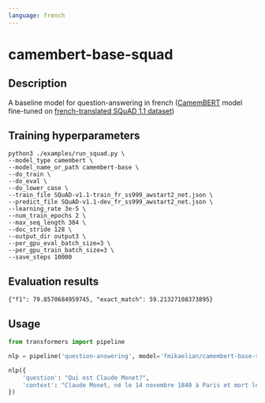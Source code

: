 ```yaml
---
language: french
---
```


# camembert-base-squad

## Description

A baseline model for question-answering in french ([CamemBERT](hhttps://camembert-model.fr/) model fine-tuned on [french-translated SQuAD 1.1 dataset](https://github.com/Alikabbadj/French-SQuAD))

## Training hyperparameters

```shell
python3 ./examples/run_squad.py \
--model_type camembert \
--model_name_or_path camembert-base \
--do_train \
--do_eval \
--do_lower_case \
--train_file SQuAD-v1.1-train_fr_ss999_awstart2_net.json \
--predict_file SQuAD-v1.1-dev_fr_ss999_awstart2_net.json \
--learning_rate 3e-5 \
--num_train_epochs 2 \
--max_seq_length 384 \
--doc_stride 128 \
--output_dir output3 \
--per_gpu_eval_batch_size=3 \
--per_gpu_train_batch_size=3 \
--save_steps 10000
``` 

## Evaluation results

```shell
{"f1": 79.8570684959745, "exact_match": 59.21327108373895}
```

## Usage

```python
from transformers import pipeline

nlp = pipeline('question-answering', model='fmikaelian/camembert-base-squad', tokenizer='fmikaelian/camembert-base-squad')

nlp({
    'question': "Qui est Claude Monet?",
    'context': "Claude Monet, né le 14 novembre 1840 à Paris et mort le 5 décembre 1926 à Giverny, est un peintre français et l’un des fondateurs de l'impressionnisme."
})
```